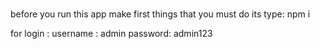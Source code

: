 #
before you run this app make first things that you must do its type:
npm i

for login :
username : admin
password: admin123
